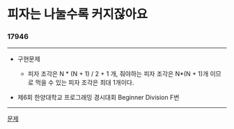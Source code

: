 # 피자는 나눌수록 커지잖아요
### 17946
***
- 구현문제
	+ 피자 조각은 N * (N + 1) / 2 + 1 개, 줘야하는 피자 조각은 N*(N + 1)개 이므로 먹을 수 있는 피자 조각은 최대 1개이다.
	
- 제6회 한양대학교 프로그래밍 경시대회 Beginner Division F번

***
[문제](https://www.acmicpc.net/problem/17946)
			 
